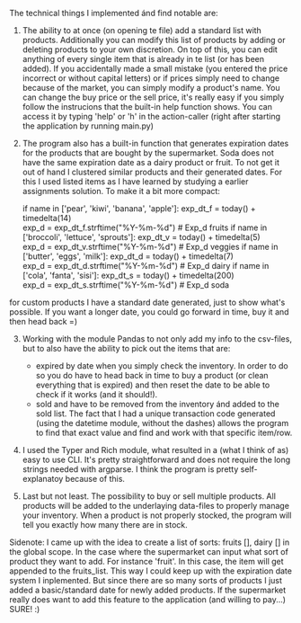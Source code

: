 The technical things I implemented ánd find notable are:

1. The ability to at once (on opening te file) add a standard list with products. Additionally you can modify this list of products by adding or deleting products to your own discretion. 
On top of this, you can edit anything of every single item that is already in te list (or has been added). If you accidentally made a small mistake (you entered the price incorrect or without capital letters) or if prices simply need to change because of the market, you can simply modify a product's name. You can change the buy price or the sell price, it's really easy if you simply follow the instrucions that the built-in help function shows. You can access it by typing 'help' or 'h' in the action-caller (right after starting the application by running main.py)

2. The program also has a built-in function that generates expiration dates for the products that are bought by the supermarket. Soda does not have the same expiration date as a dairy product or fruit. To not get it out of hand I clustered similar products and their generated dates. For this I used listed items as I have learned by studying a earlier assignments solution. To make it a bit more compact:

    if name in ['pear', 'kiwi', 'banana', 'apple']:
        exp_dt_f = today() + timedelta(14)                       
        exp_d = exp_dt_f.strftime("%Y-%m-%d")                   # Exp_d fruits
    if name in ['broccoli', 'lettuce', 'sprouts']:
        exp_dt_v = today() + timedelta(5)               
        exp_d = exp_dt_v.strftime("%Y-%m-%d")                   # Exp_d veggies
    if name in ['butter', 'eggs', 'milk']:
        exp_dt_d = today() + timedelta(7)           
        exp_d = exp_dt_d.strftime("%Y-%m-%d")                   # Exp_d dairy
    if name in ['cola', 'fanta', 'sisi']:
        exp_dt_s = today() + timedelta(200)           
        exp_d = exp_dt_s.strftime("%Y-%m-%d")                   # Exp_d soda

for custom products I have a standard date generated, just to show what's possible. If you want a longer date, you could go forward in time, buy it and then head back =)

3. Working with the module Pandas to not only add my info to the csv-files, but to also have the ability to pick out the items that are:
    - expired by date when you simply check the inventory. In order to do so you do have to head back in time to buy a product (or clean everything that is expired) and then reset the date to be able to check if it works (and it should!).
    - sold and have to be removed from the inventory ánd added to the sold list. The fact that I had a unique transaction code generated (using the datetime module, without the dashes) allows the program to find that exact value and find and work with that specific item/row.

4. I used the Typer and Rich module, what resulted in a (what I think of as) easy to use CLI. It's pretty straightforward and does not require the long strings needed with argparse. I think the program is pretty self-explanatoy because of this.

5. Last but not least. The possibility to buy or sell multiple products. All products will be added to the underlaying data-files to properly manage your inventory. When a product is not properly stocked, the program will tell you exactly how many there are in stock.

Sidenote: I came up with the idea to create a list of sorts: fruits [], dairy [] in the global scope. In the case where the supermarket can input what sort of product they want to add. For instance 'fruit'. In this case, the item will get appended to the fruits_list. This way I could keep up with the expiration date system I inplemented. But since there are so many sorts of products I just added a basic/standard date for newly added products. If the supermarket really does want to add this feature to the application (and willing to pay...) SURE! :)
